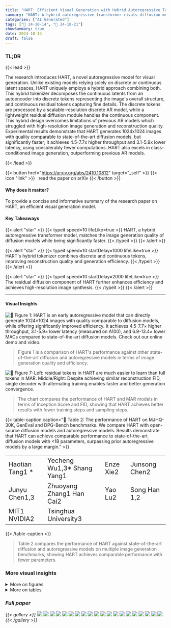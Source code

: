 ```yaml
---
title: "HART: Efficient Visual Generation with Hybrid Autoregressive Transformer"
summary: "HART: A hybrid autoregressive transformer rivals diffusion models in 1024x1024 image generation quality while achieving significantly higher throughput and lower latency."
categories: ["AI Generated"]
tags: ["🔖 24-10-14", "🤗 24-10-21"]
showSummary: true
date: 2024-10-14
draft: false
---
```


### TL;DR


{{< lead >}}

The research introduces HART, a novel autoregressive model for visual generation. Unlike existing models relying solely on discrete or continuous latent spaces, HART uniquely employs a hybrid approach combining both.  This hybrid tokenizer decomposes the continuous latents from an autoencoder into discrete tokens representing the image's overall structure, and continuous residual tokens capturing fine details. The discrete tokens are processed by a scalable-resolution discrete AR model, while a lightweight residual diffusion module handles the continuous component.  This hybrid design overcomes limitations of previous AR models which struggled with high-resolution image generation and reconstruction quality.  Experimental results demonstrate that HART generates 1024x1024 images with quality comparable to state-of-the-art diffusion models, but significantly faster; it achieves 4.5-7.7x higher throughput and 3.1-5.9x lower latency, using considerably fewer computations. HART also excels in class-conditioned image generation, outperforming previous AR models.

{{< /lead >}}


{{< button href="https://arxiv.org/abs/2410.10812" target="_self" >}}
{{< icon "link" >}} &nbsp; read the paper on arXiv
{{< /button >}}

#### Why does it matter?
To provide a concise and informative summary of the research paper on HART, an efficient visual generation model.
#### Key Takeaways

{{< alert "star" >}}
{{< typeit speed=10 lifeLike=true >}} HART, a hybrid autoregressive transformer model, matches the image generation quality of diffusion models while being significantly faster. {{< /typeit >}}
{{< /alert >}}

{{< alert "star" >}}
{{< typeit speed=10 startDelay=1000 lifeLike=true >}} HART's hybrid tokenizer combines discrete and continuous tokens, improving reconstruction quality and generation efficiency. {{< /typeit >}}
{{< /alert >}}

{{< alert "star" >}}
{{< typeit speed=10 startDelay=2000 lifeLike=true >}} The residual diffusion component of HART further enhances efficiency and achieves high-resolution image synthesis. {{< /typeit >}}
{{< /alert >}}

------
#### Visual Insights



![](figures/figures_1_0.png "🔼 Figure 1: HART is an early autoregressive model that can directly generate 1024×1024 images with quality comparable to diffusion models, while offering significantly improved efficiency. It achieves 4.5-7.7× higher throughput, 3.1-5.9× lower latency (measured on A100), and 6.9-13.4× lower MACs compared to state-of-the-art diffusion models. Check out our online demo and video.")

> Figure 1 is a comparison of HART's performance against other state-of-the-art diffusion and autoregressive models in terms of image generation quality and efficiency.





![](charts/charts_10_0.png "🔼 Figure 7: Left: residual tokens in HART are much easier to learn than full tokens in MAR. Middle/Right: Despite achieving similar reconstruction FID, single decoder with alternating training enables faster and better generation convergence.")

> The chart compares the performance of HART and MAR models in terms of Inception Score and FID, showing that HART achieves better results with fewer training steps and sampling steps.





{{< table-caption caption="🔽 Table 2: The performance of HART on MJHQ-30K, GenEval and DPG-Bench benchmarks. We compare HART with open-source diffusion models and autoregressive models. Results demonstrate that HART can achieve comparable performance to state-of-the-art diffusion models with <1B parameters, surpassing prior autoregressive models by a large margin." >}}
<table id='2' style='font-size:20px'><tr><td>Haotian Tang1 *</td><td>Yecheng Wu1,3* Shang Yang1</td><td>Enze Xie2</td><td>Junsong Chen2</td></tr><tr><td>Junyu Chen1,3</td><td>Zhuoyang Zhang1 Han Cai2</td><td>Yao Lu2</td><td>Song Han 1,2</td></tr><tr><td>MIT1 NVIDIA2</td><td>Tsinghua University3</td><td></td><td></td></tr></table>{{< /table-caption >}}

> Table 2 compares the performance of HART against state-of-the-art diffusion and autoregressive models on multiple image generation benchmarks, showing HART achieves comparable performance with fewer parameters.



### More visual insights

<details>
<summary>More on figures
</summary>


![](figures/figures_2_0.png "🔼 Figure 2: HART generates 1024px images with quality comparable to state-of-the-art diffusion models such as Playground v2.5 (Li et al., 2024a), PixArt-Σ (Chen et al., 2024a), and SDXL (Podell et al., 2023) while being 4.6-5.6× faster.")

> Figure 2 shows a comparison of image generation results from HART and other state-of-the-art diffusion models for various prompts, highlighting HART's comparable image quality and significantly improved speed.


![](figures/figures_4_0.png "🔼 Figure 3: HART synergizes discrete and continuous tokens. The discrete tokens capture the overall image structure, while the fine details (e.g., eyes, eyebrows and hair) are reflected in the residual tokens, which is modeled by residual diffusion (introduced in Section 3.2).")

> The figure illustrates how HART combines discrete tokens representing the overall image structure with continuous residual tokens representing fine details, which are modeled by a residual diffusion model.


![](figures/figures_4_1.png "🔼 Figure 3: HART synergizes discrete and continuous tokens. The discrete tokens capture the overall image structure, while the fine details (e.g., eyes, eyebrows and hair) are reflected in the residual tokens, which is modeled by residual diffusion (introduced in Section 3.2).")

> The figure shows how HART uses discrete tokens to capture the overall image structure and residual tokens to model fine details, combining autoregressive and diffusion models.


![](figures/figures_5_0.png "🔼 Figure 4: Reconstruction quality comparison between VAR and HART tokenizers. The discrete tokenizer employed by VAR will lose some details or have some distortion during the reconstruction, which is solved by hybrid tokenization in HART. Please zoom in for details in 1k images.")

> The figure shows a comparison of reconstruction quality between VAR's discrete tokenizer and HART's hybrid tokenizer on the Mona Lisa image, highlighting HART's improved reconstruction detail.


![](figures/figures_5_1.png "🔼 Figure 4: Reconstruction quality comparison between VAR and HART tokenizers. The discrete tokenizer employed by VAR will lose some details or have some distortion during the reconstruction, which is solved by hybrid tokenization in HART. Please zoom in for details in 1k images.")

> The figure shows a comparison of reconstruction quality between VAR's discrete tokenizer and HART's hybrid tokenizer, highlighting HART's improved detail preservation.


![](figures/figures_5_2.png "🔼 Figure 5: Unlike conventional image tokenizers that decode either continuous or discrete latents, the hybrid tokenizer in HART is trained to decode both continuous and discrete tokens. At inference time, we only decode continuous tokens, which are the sum of discrete tokens and residual tokens. The residual tokens will be modeled by residual diffusion (introduced in Figure 6).")

> The figure illustrates the hybrid tokenizer in HART, which decomposes continuous latents into discrete and continuous tokens for better image reconstruction.


![](figures/figures_6_0.png "🔼 Figure 6: HART is an efficient hybrid autoregressive image generation framework. It decomposes continuous image tokens into two components: 1) a series of discrete tokens modeled by a scalable-resolution (up to 1024px) autoregressive transformer, and 2) residual tokens modeled by a lightweight residual diffusion (37M parameters and 8 steps) module. The final image representation is the sum of these two components.")

> The figure illustrates HART's framework, decomposing continuous image tokens into discrete tokens processed by a scalable autoregressive transformer and residual tokens handled by a lightweight residual diffusion module, then combining them for image generation.


![](figures/figures_10_0.png "🔼 Figure 8: Scalable-resolution transformer accelerates convergence when finetuning HART at higher resolution thanks to relative position embeddings that supports resolution interpolation.")

> Figure 8 shows the comparison of image generation results of different models at different resolutions with different numbers of steps.


![](figures/figures_10_1.png "🔼 Figure 8: Scalable-resolution transformer accelerates convergence when finetuning HART at higher resolution thanks to relative position embeddings that supports resolution interpolation.")

> The figure compares the image generation results of the official VAR and HART models at different resolutions, showcasing the improved scalability of HART.


![](figures/figures_16_0.png "🔼 Figure 10: Direct high-resolution (1024×1024) image generation yields significantly more detailed results compared to low-resolution (512x512) generation.")

> The figure shows a comparison of image generation results at 1024x1024 resolution and 512x512 resolution, highlighting the increased detail in higher resolution images.


![](figures/figures_17_0.png "🔼 Figure 2: HART generates 1024px images with quality comparable to state-of-the-art diffusion models such as Playground v2.5 (Li et al., 2024a), PixArt-Σ (Chen et al., 2024a), and SDXL (Podell et al., 2023) while being 4.6-5.6× faster.")

> The figure shows a comparison of image generation results between HART and other state-of-the-art diffusion models for various prompts, highlighting HART's comparable quality and superior speed.


![](figures/figures_17_1.png "🔼 Figure 1: HART is an early autoregressive model that can directly generate 1024×1024 images with quality comparable to diffusion models, while offering significantly improved efficiency. It achieves 4.5-7.7× higher throughput, 3.1-5.9× lower latency (measured on A100), and 6.9-13.4× lower MACs compared to state-of-the-art diffusion models. Check out our online demo and video.")

> Figure 1 shows a comparison of HART's image generation quality and efficiency against state-of-the-art diffusion models, highlighting HART's superior throughput, lower latency, and reduced MACs.


![](figures/figures_17_2.png "🔼 Figure 2: HART generates 1024px images with quality comparable to state-of-the-art diffusion models such as Playground v2.5 (Li et al., 2024a), PixArt-Σ (Chen et al., 2024a), and SDXL (Podell et al., 2023) while being 4.6-5.6× faster.")

> Figure 2 shows image generation results comparing HART with other state-of-the-art models for several different prompts.


![](figures/figures_17_3.png "🔼 Figure 11: Additional 1024x1024 text-to-image generation results with HART. Full prompt for example 2: Full body shot, a French woman, Photography, French Streets background, backlighting, rim light, Fujifilm. Full prompt for example 3: Drone view of waves crashing against the rugged cliffs along Big Sur's Garay Point beach. The crashing blue waters create white-tipped waves, while the golden light of the setting sun illuminates the rocky shore.")

> Figure 11 shows additional examples of 1024x1024 images generated by HART, showcasing its ability to generate high-quality and detailed images from complex text prompts.


![](figures/figures_17_4.png "🔼 Figure 2: HART generates 1024px images with quality comparable to state-of-the-art diffusion models such as Playground v2.5 (Li et al., 2024a), PixArt-Σ (Chen et al., 2024a), and SDXL (Podell et al., 2023) while being 4.6-5.6× faster.")

> Figure 2 shows a comparison of images generated by HART and several state-of-the-art diffusion models for different prompts, demonstrating HART's comparable image quality and significantly faster generation speed.


![](figures/figures_17_5.png "🔼 Figure 2: HART generates 1024px images with quality comparable to state-of-the-art diffusion models such as Playground v2.5 (Li et al., 2024a), PixArt-Σ (Chen et al., 2024a), and SDXL (Podell et al., 2023) while being 4.6-5.6× faster.")

> Figure 2 shows a comparison of image generation results between HART and other state-of-the-art diffusion models for several different prompts, demonstrating HART's ability to generate high-quality 1024x1024 images efficiently.


![](figures/figures_17_6.png "🔼 Figure 11: Additional 1024×1024 text-to-image generation results with HART. Full prompt for example 2: Full body shot, a French woman, Photography, French Streets background, backlighting, rim light, Fujifilm. Full prompt for example 3: Drone view of waves crashing against the rugged cliffs along Big Sur's Garay Point beach. The crashing blue waters create white-tipped waves, while the golden light of the setting sun illuminates the rocky shore.")

> Figure 11 shows additional examples of 1024x1024 images generated by HART, demonstrating its ability to produce high-quality images comparable to state-of-the-art diffusion models from various text prompts.


![](figures/figures_17_7.png "🔼 Figure 1: HART is an early autoregressive model that can directly generate 1024×1024 images with quality comparable to diffusion models, while offering significantly improved efficiency. It achieves 4.5-7.7× higher throughput, 3.1-5.9× lower latency (measured on A100), and 6.9-13.4× lower MACs compared to state-of-the-art diffusion models. Check out our online demo and video.")

> Figure 1 shows a comparison of HART's image generation quality and efficiency against state-of-the-art diffusion models, highlighting HART's superior performance in terms of throughput, latency, and MACs.


![](figures/figures_17_8.png "🔼 Figure 4: Reconstruction quality comparison between VAR and HART tokenizers. The discrete tokenizer employed by VAR will lose some details or have some distortion during the reconstruction, which is solved by hybrid tokenization in HART. Please zoom in for details in 1k images.")

> The figure shows reconstruction quality comparison between VAR and HART tokenizers, highlighting how HART's hybrid tokenization solves detail loss and distortion issues present in VAR's discrete tokenizer.


![](figures/figures_18_0.png "🔼 Figure 1: HART is an early autoregressive model that can directly generate 1024×1024 images with quality comparable to diffusion models, while offering significantly improved efficiency. It achieves 4.5-7.7× higher throughput, 3.1-5.9× lower latency (measured on A100), and 6.9-13.4× lower MACs compared to state-of-the-art diffusion models. Check out our online demo and video.")

> The figure compares the efficiency and image quality of HART with several state-of-the-art diffusion models, demonstrating HART's superior performance.


![](figures/figures_19_0.png "🔼 Figure 13: 256×256 class-conditional generation results from HART on ImageNet (Deng et al., 2009).")

> Figure 13 shows 256x256 class-conditional generation results from HART on the ImageNet dataset.


</details>




<details>
<summary>More on tables
</summary>


{{< table-caption caption="🔽 Table 2: The performance of HART on MJHQ-30K, GenEval and DPG-Bench benchmarks. We compare HART with open-source diffusion models and autoregressive models. Results demonstrate that HART can achieve comparable performance to state-of-the-art diffusion models with <1B parameters, surpassing prior autoregressive models by a large margin." >}}
<table id='1' style='font-size:16px'><tr><td rowspan="2">Type</td><td rowspan="2">Model</td><td rowspan="2">#Params</td><td rowspan="2">Resolution</td><td colspan="2">MJHQ-30K</td><td>GenEval</td><td>DPG-Bench</td></tr><tr><td>FID↓</td><td>CLIP-Score↑</td><td>Overall↑</td><td>Average↑</td></tr><tr><td>Diff.</td><td>SD v2.1</td><td>860M</td><td>768x768</td><td>26.96</td><td>25.90</td><td>0.50</td><td>68.09</td></tr><tr><td>Diff.</td><td>SD-XL</td><td>2.6B</td><td>1024x 1024</td><td>8.76</td><td>28.60</td><td>0.55</td><td>74.65</td></tr><tr><td>Diff.</td><td>PixArt-�</td><td>630M</td><td>512x512</td><td>6.14</td><td>27.55</td><td>0.48</td><td>71.11</td></tr><tr><td>Diff.</td><td>PixArt-�</td><td>630M</td><td>1024x 1024</td><td>6.34</td><td>27.62</td><td>0.52</td><td>79.46</td></tr><tr><td>Diff.</td><td>Playground v2.5</td><td>2B</td><td>1024x 1024</td><td>6.84</td><td>29.39</td><td>0.56</td><td>76.75</td></tr><tr><td>Diff.</td><td>SD3-medium</td><td>2B</td><td>1024x 1024</td><td>11.92</td><td>27.83</td><td>0.62</td><td>85.80</td></tr><tr><td>AR</td><td>LlamaGen</td><td>775M</td><td>512x512</td><td>25.59</td><td>23.03</td><td>0.32</td><td>65.16</td></tr><tr><td>AR</td><td>Show-o</td><td>1.3B</td><td>256x256</td><td>14.99</td><td>27.02</td><td>0.53</td><td>67.48</td></tr><tr><td rowspan="2">AR</td><td rowspan="2">HART</td><td rowspan="2">732M</td><td>512x512</td><td>5.22</td><td>29.01</td><td>0.56</td><td>80.72</td></tr><tr><td>1024x 1024</td><td>5.38</td><td>29.09</td><td>0.56</td><td>80.89</td></tr></table>{{< /table-caption >}}

> Table 2 compares the performance of HART against other open-source diffusion and autoregressive models on three benchmark datasets, showing that HART achieves comparable performance to state-of-the-art diffusion models with fewer parameters.


{{< table-caption caption="🔽 Table 3: Compared to state-of-the-art diffusion models, HART achieves 5.0–9.6× higher throughput and 4.0–4.7× lower latency at 512×512 resolution. At 1024×1024 resolution, it demonstrates 4.5–7.7× higher throughput and 3.1–5.9× lower latency." >}}
<table id='3' style='font-size:14px'><tr><td rowspan="2">Model</td><td rowspan="2">#Params</td><td rowspan="2">#Steps</td><td colspan="3">512x512</td><td colspan="3">1024x 1024</td></tr><tr><td>Latency (s)</td><td>Throughput (image/s)</td><td>MACs (T)</td><td>Latency (s)</td><td>Throughput (image/s)</td><td>MACs (T)</td></tr><tr><td rowspan="2">SDXL</td><td rowspan="2">2.6B</td><td>20</td><td>1.4</td><td>2.1</td><td>30.7</td><td>2.3</td><td>0.49</td><td>120</td></tr><tr><td>40</td><td>2.5</td><td>1.4</td><td>61.4</td><td>4.3</td><td>0.25</td><td>239</td></tr><tr><td>PixArt-�</td><td>630M</td><td>20</td><td>1.2</td><td>1.7</td><td>21.7</td><td>2.7</td><td>0.4</td><td>86.2</td></tr><tr><td rowspan="2">Playground v2.5</td><td rowspan="2">2B</td><td>20</td><td>-</td><td>-</td><td>-</td><td>2.3</td><td>0.49</td><td>120</td></tr><tr><td>50</td><td>-</td><td>-</td><td>-</td><td>5.3</td><td>0.21</td><td>239</td></tr><tr><td>SD3-medium</td><td>2B</td><td>28</td><td>1.4</td><td>1.1</td><td>51.4</td><td>4.4</td><td>0.29</td><td>168</td></tr><tr><td>LlamaGen</td><td>775M</td><td>1024</td><td>37.7</td><td>0.4</td><td>1.5</td><td>-</td><td>-</td><td>-</td></tr><tr><td rowspan="2">HART</td><td rowspan="2">732M</td><td>10</td><td>0.3</td><td>10.6</td><td>3.2</td><td>-</td><td>-</td><td>-</td></tr><tr><td>14</td><td>一</td><td>一</td><td>一</td><td>0.75</td><td>2.23</td><td>12.5</td></tr></table>{{< /table-caption >}}

> This table compares the efficiency of HART with state-of-the-art diffusion models in terms of latency, throughput and MACs at 512x512 and 1024x1024 resolutions.


{{< table-caption caption="🔽 Table 2: The performance of HART on MJHQ-30K, GenEval and DPG-Bench benchmarks. We compare HART with open-source diffusion models and autoregressive models. Results demonstrate that HART can achieve comparable performance to state-of-the-art diffusion models with <1B parameters, surpassing prior autoregressive models by a large margin." >}}
<br><table id='8' style='font-size:16px'><tr><td rowspan="2">Method</td><td colspan="3">MJHQ-30K rFID↓</td><td colspan="2">ImageNet rFID↓</td></tr><tr><td>256px</td><td>512px</td><td>1024px</td><td>256px</td><td>512px</td></tr><tr><td>VAR</td><td>1.42</td><td>1.19</td><td>2.11</td><td>0.92</td><td>0.58</td></tr><tr><td>SDXL</td><td>1.08</td><td>0.54</td><td>0.27</td><td>0.69</td><td>0.28</td></tr><tr><td>Ours (dis.)</td><td>1.70</td><td>1.64</td><td>1.09</td><td>1.04</td><td>0.89</td></tr><tr><td>Ours</td><td>0.78</td><td>0.67</td><td>0.30</td><td>0.41</td><td>0.33</td></tr></table>{{< /table-caption >}}

> Table 2 compares the performance of HART with other autoregressive and diffusion models on various image generation benchmarks, showing HART achieves competitive results with significantly fewer parameters.


{{< table-caption caption="🔽 Table 4: HART achieves better class-conditioned image generation results compared to MAR (Li et al., 2024b) with 10.7× lower MACs and 12.9× faster runtime. It also offers 7.8% FID reduction with 4% runtime overhead compared with VAR (Tian et al., 2024). Time: bs=64 on A100." >}}
<table id='1' style='font-size:14px'><tr><td>Type</td><td>Model</td><td>FID↓</td><td>IS↑</td><td>#Params</td><td>#Step</td><td>MACs</td><td>Inference Time (s)</td></tr><tr><td>Diff.</td><td>DiT-XL/2</td><td>2.27</td><td>278.2</td><td>675M</td><td>250</td><td>57.2T</td><td>113</td></tr><tr><td>AR</td><td>VAR-d20</td><td>2.57</td><td>302.6</td><td>600M</td><td>10</td><td>412G</td><td>1.3</td></tr><tr><td>AR</td><td>VAR-d24</td><td>2.09</td><td>312.9</td><td>1.0B</td><td>10</td><td>709G</td><td>1.7</td></tr><tr><td>AR</td><td>VAR-d30</td><td>1.92</td><td>323.1</td><td>2.0B</td><td>10</td><td>1.4T</td><td>2.6</td></tr><tr><td>AR</td><td>MAR-B</td><td>2.31</td><td>281.7</td><td>208M</td><td>64</td><td>7.0T</td><td>26.1</td></tr><tr><td>AR</td><td>MAR-L</td><td>1.78</td><td>296.0</td><td>479M</td><td>64</td><td>16.0T</td><td>34.9</td></tr><tr><td>AR</td><td>HART-d20</td><td>2.39</td><td>316.4</td><td>649M</td><td>10</td><td>579G</td><td>1.5</td></tr><tr><td>AR</td><td>HART-d24</td><td>2.00</td><td>331.5</td><td>1.0B</td><td>10</td><td>858G</td><td>1.9</td></tr><tr><td>AR</td><td>HART-d30</td><td>1.77</td><td>330.3</td><td>2.0B</td><td>10</td><td>1.5T</td><td>2.7</td></tr></table>{{< /table-caption >}}

> This table compares the performance of HART against other autoregressive models (VAR and MAR) on class-conditioned image generation, highlighting HART's superior efficiency and comparable FID (Fréchet Inception Distance).


{{< table-caption caption="🔽 Table 4: HART achieves better class-conditioned image generation results compared to MAR (Li et al., 2024b) with 10.7× lower MACs and 12.9× faster runtime. It also offers 7.8% FID reduction with 4% runtime overhead compared with VAR (Tian et al., 2024). Time: bs=64 on A100." >}}
<table id='6' style='font-size:14px'><tr><td>Depth</td><td>Res. tokens</td><td>FID↓</td><td>IS↑</td><td>Time (s)</td></tr><tr><td>20</td><td>X</td><td>2.67</td><td>297.3</td><td>1.3</td></tr><tr><td>20</td><td>V</td><td>2.39</td><td>316.4</td><td>1.5</td></tr><tr><td>24</td><td>X</td><td>2.23</td><td>312.7</td><td>1.7</td></tr><tr><td>24</td><td>V</td><td>2.00</td><td>331.5</td><td>1.9</td></tr><tr><td>30</td><td>X</td><td>2.00</td><td>311.8</td><td>2.5</td></tr><tr><td>30</td><td>V</td><td>1.77</td><td>330.3</td><td>2.7</td></tr></table>{{< /table-caption >}}

> Table 4 compares HART's class-conditional image generation performance against other autoregressive models (MAR and VAR) in terms of FID, Inception Score, parameters, number of steps, MACs and inference time.


{{< table-caption caption="🔽 Table 5: HART learns residual tokens, which enhance conditioned image generation as evidenced by improvements in FID, inception score, and CLIP score. The HART-VAR results are obtained by omitting residual diffusion from the full HART model. Left: class-to-image, right: text-to-image, *: results obtained using the official VAR quantizer." >}}
<br><table id='7' style='font-size:16px'><tr><td>Resolution</td><td>Res. tokens</td><td>FID↓</td><td>CLIP↑</td><td>Time (s)</td></tr><tr><td>256px</td><td>X</td><td>6.11</td><td>27.96</td><td>2.23</td></tr><tr><td>256px</td><td></td><td>5.52</td><td>28.03</td><td>2.42</td></tr><tr><td>512px</td><td>X</td><td>6.29</td><td>28.91</td><td>5.62</td></tr><tr><td>512px</td><td></td><td>5.22</td><td>29.01</td><td>6.04</td></tr><tr><td>1024px</td><td>X</td><td>5.73</td><td>29.08</td><td>25.9</td></tr><tr><td>1024px*</td><td>X</td><td>7.85</td><td>28.85</td><td>25.9</td></tr><tr><td>1024px</td><td>V</td><td>5.38</td><td>29.09</td><td>28.7</td></tr></table>{{< /table-caption >}}

> Table 5 shows the ablation study results of HART, demonstrating the impact of residual tokens and other design choices on image generation performance.


</details>


### Full paper

{{< gallery >}}
<img src="paper_images/1.png" class="grid-w50 md:grid-w33 xl:grid-w25" />
<img src="paper_images/2.png" class="grid-w50 md:grid-w33 xl:grid-w25" />
<img src="paper_images/3.png" class="grid-w50 md:grid-w33 xl:grid-w25" />
<img src="paper_images/4.png" class="grid-w50 md:grid-w33 xl:grid-w25" />
<img src="paper_images/5.png" class="grid-w50 md:grid-w33 xl:grid-w25" />
<img src="paper_images/6.png" class="grid-w50 md:grid-w33 xl:grid-w25" />
<img src="paper_images/7.png" class="grid-w50 md:grid-w33 xl:grid-w25" />
<img src="paper_images/8.png" class="grid-w50 md:grid-w33 xl:grid-w25" />
<img src="paper_images/9.png" class="grid-w50 md:grid-w33 xl:grid-w25" />
<img src="paper_images/10.png" class="grid-w50 md:grid-w33 xl:grid-w25" />
<img src="paper_images/11.png" class="grid-w50 md:grid-w33 xl:grid-w25" />
<img src="paper_images/12.png" class="grid-w50 md:grid-w33 xl:grid-w25" />
<img src="paper_images/13.png" class="grid-w50 md:grid-w33 xl:grid-w25" />
<img src="paper_images/14.png" class="grid-w50 md:grid-w33 xl:grid-w25" />
<img src="paper_images/15.png" class="grid-w50 md:grid-w33 xl:grid-w25" />
<img src="paper_images/16.png" class="grid-w50 md:grid-w33 xl:grid-w25" />
<img src="paper_images/17.png" class="grid-w50 md:grid-w33 xl:grid-w25" />
<img src="paper_images/18.png" class="grid-w50 md:grid-w33 xl:grid-w25" />
<img src="paper_images/19.png" class="grid-w50 md:grid-w33 xl:grid-w25" />
<img src="paper_images/20.png" class="grid-w50 md:grid-w33 xl:grid-w25" />
{{< /gallery >}}